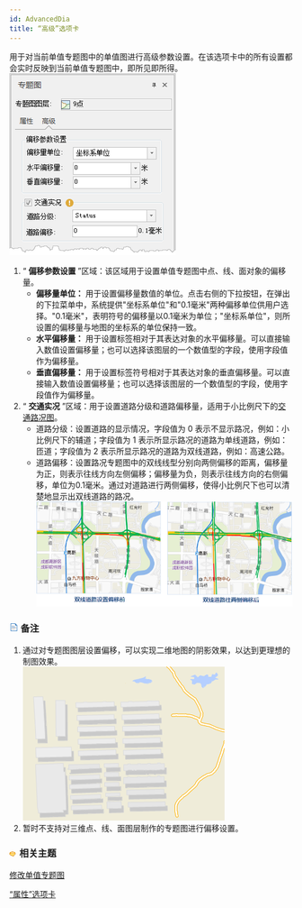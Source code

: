 ```yaml
---
id: AdvancedDia
title: “高级”选项卡
---
```

用于对当前单值专题图中的单值图进行高级参数设置。在该选项卡中的所有设置都会实时反映到当前单值专题图中，即所见即所得。  
![](img/UniqueAdvancedDia1.png)   
1. “ **偏移参数设置** ”区域：该区域用于设置单值专题图中点、线、面对象的偏移量。 
    * **偏移量单位：** 用于设置偏移量数值的单位。点击右侧的下拉按钮，在弹出的下拉菜单中，系统提供"坐标系单位"和"0.1毫米"两种偏移单位供用户选择。"0.1毫米"，表明符号的偏移量以0.1毫米为单位；"坐标系单位"，则所设置的偏移量与地图的坐标系的单位保持一致。
    * **水平偏移量：** 用于设置标签相对于其表达对象的水平偏移量。可以直接输入数值设置偏移量；也可以选择该图层的一个数值型的字段，使用字段值作为偏移量。
    * **垂直偏移量：** 用于设置标签符号相对于其表达对象的垂直偏移量。可以直接输入数值设置偏移量；也可以选择该图层的一个数值型的字段，使用字段值作为偏移量。
2. “ **交通实况** ”区域：用于设置道路分级和道路偏移量，适用于小比例尺下的[交通路况图](../../ApplicationTheme/TrafficCondition/AboutTrafficCondition.html)。 
    * 道路分级：设置道路的显示情况，字段值为 0 表示不显示路况，例如：小比例尺下的辅道；字段值为 1 表示所显示路况的道路为单线道路，例如：匝道；字段值为 2 表示所显示路况的道路为双线道路，例如：高速公路。
    * 道路偏移：设置路况专题图中的双线线型分别向两侧偏移的距离，偏移量为正，则表示往线方向左侧偏移；偏移量为负，则表示往线方向的右侧偏移，单位为0.1毫米。通过对道路进行两侧偏移，使得小比例尺下也可以清楚地显示出双线道路的路况。  
![](img/Offset.png)  

### ![](../../img/read.gif) 备注

1. 通过对专题图图层设置偏移，可以实现二维地图的阴影效果，以达到更理想的制图效果。    
![](img/shade.png)  
2. 暂时不支持对三维点、线、面图层制作的专题图进行偏移设置。

### ![](../../img/seealso.png) 相关主题

<!-- ![](../../img/smalltitle.png)  -->
[修改单值专题图](UniqueValuesMapGroupDia.html)

<!-- ![](../../img/smalltitle.png)  -->
[“属性”选项卡](PropertiesDia.html)